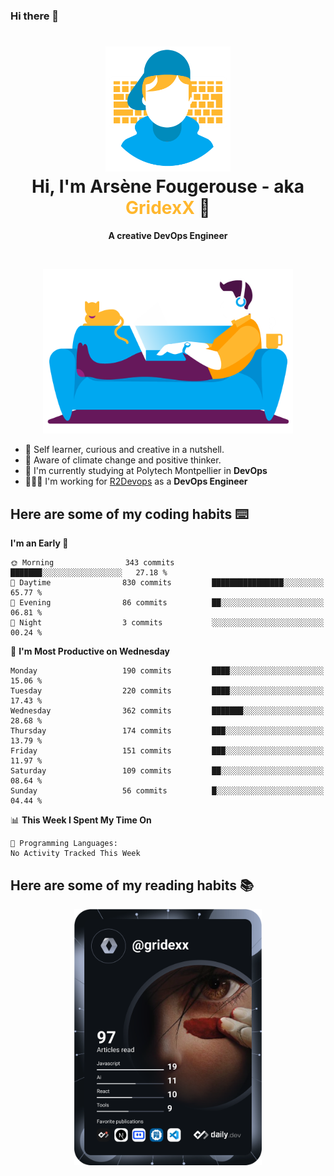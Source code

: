 ### Hi there 👋

<!--
**GridexX/gridexx** is a ✨ _special_ ✨ repository because its `README.md` (this file) appears on your GitHub profile.

Here are some ideas to get you started:

- 🔭 I’m currently working on ...
- 🌱 I’m currently learning ...
- 👯 I’m looking to collaborate on ...
- 🤔 I’m looking for help with ...
- 💬 Ask me about ...
- 📫 How to reach me: ...
- 😄 Pronouns: ...
- ⚡ Fun fact: ...
-->


<!-- Header -->
<h1 align="center">
  <img src="./images/user_profile.png" width="200">
  <br>
  Hi, I'm Arsène Fougerouse - aka <span style="color:#ffb72e">GridexX</span> 👋
</h1>


<p align="center">
  <b>A creative DevOps Engineer </b>
</p>
<br/>
<p align="center">
  <img src="./images/man_couch.png" width="400">
</p>

- 🎨 Self learner, curious and creative in a nutshell. 
- 🌱 Aware of climate change and positive thinker.
- 📕 I'm currently studying at Polytech Montpellier in **DevOps**
- 👨🏻‍💻 I'm working for [R2Devops](https://r2devops.io) as a **DevOps Engineer**


## Here are some of my coding habits ⌨️

<!-- Add a section about tech and Ops stack
  Like this one : https://github.com/Xanthus58#-tech-stack
-->
<!--START_SECTION:waka-->
**I'm an Early 🐤** 

```text
🌞 Morning                343 commits         ███████░░░░░░░░░░░░░░░░░░   27.18 % 
🌆 Daytime                830 commits         ████████████████░░░░░░░░░   65.77 % 
🌃 Evening                86 commits          ██░░░░░░░░░░░░░░░░░░░░░░░   06.81 % 
🌙 Night                  3 commits           ░░░░░░░░░░░░░░░░░░░░░░░░░   00.24 % 
```
📅 **I'm Most Productive on Wednesday** 

```text
Monday                   190 commits         ████░░░░░░░░░░░░░░░░░░░░░   15.06 % 
Tuesday                  220 commits         ████░░░░░░░░░░░░░░░░░░░░░   17.43 % 
Wednesday                362 commits         ███████░░░░░░░░░░░░░░░░░░   28.68 % 
Thursday                 174 commits         ███░░░░░░░░░░░░░░░░░░░░░░   13.79 % 
Friday                   151 commits         ███░░░░░░░░░░░░░░░░░░░░░░   11.97 % 
Saturday                 109 commits         ██░░░░░░░░░░░░░░░░░░░░░░░   08.64 % 
Sunday                   56 commits          █░░░░░░░░░░░░░░░░░░░░░░░░   04.44 % 
```


📊 **This Week I Spent My Time On** 

```text
💬 Programming Languages: 
No Activity Tracked This Week
```


<!--END_SECTION:waka-->

## Here are some of my reading habits 📚
<div  align="center">
  <img src="./images/devcard.svg" width="300">
</div>
